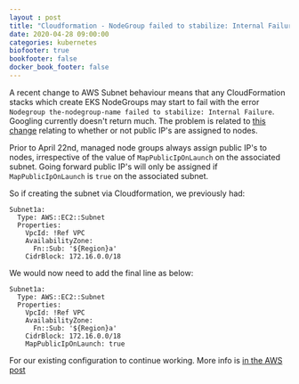 ```yaml
---
layout : post
title: "Cloudformation - NodeGroup failed to stabilize: Internal Failure"
date: 2020-04-28 09:00:00
categories: kubernetes
biofooter: true
bookfooter: false
docker_book_footer: false
---
```


A recent change to AWS Subnet behaviour means that any CloudFormation stacks which create EKS NodeGroups may start to fail with the error `Nodegroup the-nodegroup-name failed to stabilize: Internal Failure`. Googling currently doesn't return much. The problem is related to [this change](https://aws.amazon.com/blogs/containers/upcoming-changes-to-ip-assignment-for-eks-managed-node-groups/) relating to whether or not public IP's are assigned to nodes.

<!--more-->

Prior to April 22nd, managed node groups always assign public IP's to nodes, irrespective of the value of `MapPublicIpOnLaunch` on the associated subnet. Going forward public IP's will only be assigned if `MapPublicIpOnLaunch` is `true` on the associated subnet.

So if creating the subnet via Cloudformation, we previously had:

```
Subnet1a:
  Type: AWS::EC2::Subnet
  Properties:
    VpcId: !Ref VPC
    AvailabilityZone:
      Fn::Sub: '${Region}a'
    CidrBlock: 172.16.0.0/18
```

We would now need to add the final line as below:

```
Subnet1a:
  Type: AWS::EC2::Subnet
  Properties:
    VpcId: !Ref VPC
    AvailabilityZone:
      Fn::Sub: '${Region}a'
    CidrBlock: 172.16.0.0/18
    MapPublicIpOnLaunch: true
```

For our existing configuration to continue working. More info is [in the AWS post](https://aws.amazon.com/blogs/containers/upcoming-changes-to-ip-assignment-for-eks-managed-node-groups/)